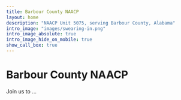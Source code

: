 ```yaml
---
title: Barbour County NAACP
layout: home
description: "NAACP Unit 5075, serving Barbour County, Alabama"
intro_image: "images/swearing-in.png"
intro_image_absolute: true
intro_image_hide_on_mobile: true
show_call_box: true
---
```


# Barbour County NAACP

Join us to ...
